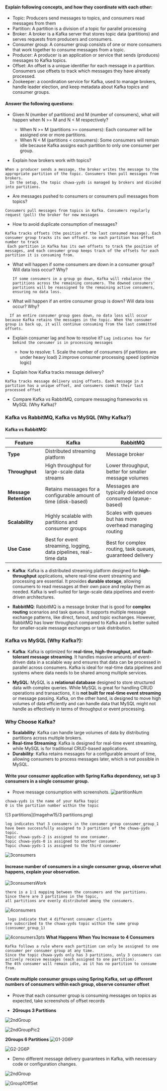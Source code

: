 
#### Explain following concepts, and how they coordinate with each other:

- Topic: Producers send messages to topics, and consumers read messages from them
- Partition: A partition is a division of a topic for parallel processing
- Broker: A broker is a Kafka server that stores topic data (partitions) and serves requests from producers and consumers.
- Consumer group: A consumer group consists of one or more consumers that work together to consume messages from a topic.
- Producer: A producer is an application or service that sends (produces) messages to Kafka topics.
- Offset: An offset is a unique identifier for each message in a partition. Consumers use offsets to track which messages they have already processed.
- Zookeeper: a coordination service for Kafka, used to manage brokers, handle leader election, and keep metadata about Kafka topics and consumer groups.


#### Answer the following questions:

- Given N (number of partitions) and M (number of consumers), what will happen when N >= M and N < M respectively?
    - When N >= M (partitions >= consumers): Each consumer will be assigned one or more partitions.
    - When N < M (partitions < consumers): Some consumers will remain idle because Kafka assigns each partition to only one consumer per group.

- Explain how brokers work with topics?
```angular2html
When a producer sends a message, the broker writes the message to the appropriate partition of the topic. Consumers then pull messages from brokers. 
  In the setup, the topic chuwa-yyds is managed by brokers and divided into partitions.
```
  

- Are messages pushed to consumers or consumers pull messages from topics?
```angular2html
Consumers pull messages from topics in Kafka. Consumers regularly request (poll) the broker for new messages
```
  

- How to avoid duplicate consumption of messages?
 ``` 
Kafka tracks offsets (the position of the last consumed message). Each consumer group tracks its own offsets. so each partition has offset number to track
  Each partition in Kafka has its own offsets to track the position of messages, and each consumer group keeps track of the offsets for each partition it is consuming from.
```

- What will happen if some consumers are down in a consumer group? Will data loss occur? Why?
  ```
  If some consumers in a group go down, Kafka will rebalance the partitions across the remaining consumers. The downed consumers' partitions will be reassigned to the remaining active consumers, ensuring no data loss.
   ```
- What will happen if an entire consumer group is down? Will data loss occur? Why?
```
  If an entire consumer group goes down, no data loss will occur because Kafka retains the messages in the topic. When the consumer group is back up, it will continue consuming from the last committed offsets.
`````
- Explain consumer lag and how to resolve it?
  ```Lag indicates how far behind the consumer is in processing messages```
  -  how to resolve: 1. Scale the number of consumers (if partitions are under heavy load) 2.improve consumer processing speed (optimize logic)

- Explain how Kafka tracks message delivery?
```
Kafka tracks message delivery using offsets. Each message in a partition has a unique offset, and consumers commit their last processed offset
```

- Compare Kafka vs RabbitMQ, compare messaging frameworks vs MySQL (Why Kafka)?

### Kafka vs RabbitMQ, Kafka vs MySQL (Why Kafka?)

#### Kafka vs RabbitMQ:

| Feature             | Kafka                          | RabbitMQ                          |
|---------------------|--------------------------------|-----------------------------------|
| **Type**            | Distributed streaming platform | Message broker                    |
| **Throughput**      | High throughput for large-scale data streams | Lower throughput, better for smaller message volumes |
| **Message Retention**| Retains messages for a configurable amount of time (disk-based) | Messages are typically deleted once consumed (queue-based) |
| **Scalability**      | Highly scalable with partitions and consumer groups | Scales with queues but has more overhead managing routing |
| **Use Case**        | Best for event streaming, logging, data pipelines, real-time data | Best for complex routing, task queues, guaranteed delivery |

- **Kafka**: Kafka is a distributed streaming platform designed for **high-throughput** applications, where real-time event streaming and processing are essential. It provides **durable storage**, allowing consumers to read messages at their own pace and replay them as needed. Kafka is well-suited for large-scale data pipelines and event-driven architectures.

- **RabbitMQ**: RabbitMQ is a message broker that is good for **complex routing** scenarios and task queues. It supports multiple message exchange patterns, like direct, fanout, and topic exchanges. However, RabbitMQ has lower throughput compared to Kafka and is better suited for smaller-scale message exchanges or task distribution.

### Kafka vs MySQL (Why Kafka?):

- **Kafka**: Kafka is optimized for **real-time, high-throughput, and fault-tolerant message streaming**. It handles massive amounts of event-driven data in a scalable way and ensures that data can be processed in parallel across consumers. Kafka is ideal for real-time data pipelines and systems where data needs to be shared among multiple services.

- **MySQL**: MySQL is a **relational database** designed to store structured data with complex queries. While MySQL is great for handling CRUD operations and transactions, it is **not built for real-time event streaming** or message passing. Kafka, on the other hand, is designed to move high volumes of data efficiently and can handle data that MySQL might not handle as effectively in terms of throughput or event processing.

### Why Choose Kafka?
- **Scalability**: Kafka can handle large volumes of data by distributing partitions across multiple brokers.
- **Real-time Streaming**: Kafka is designed for real-time event streaming, while MySQL is for traditional CRUD-based applications.
- **Durability**: Kafka retains messages for a configurable amount of time, allowing consumers to process messages later, which is not possible in MySQL.





#### Write your consumer application with Spring Kafka dependency, set up 3 consumers in a single consumer group.

- Prove message consumption with screenshots.
![partitionNum](Imagehw15/partitionNum.png)
```angular2html
chuwa-yyds is the name of your Kafka topic
0 is the partition number within the topic
```

![3 partitions](Imagehw15/3 partitions.png)
```angular2html
log indicates that 3 consumers in the consumer group consumer_group_1 
have been successfully assigned to 3 partitions of the chuwa-yyds topic.
Topic chuwa-yyds-2 is assigned to one consumer.
Topic chuwa-yyds-0 is assigned to another consumer.
Topic chuwa-yyds-1 is assigned to the third consumer
```

![3consumers](Imagehw15/3consumers.png)

#### Increase number of consumers in a single consumer group, observe what happens, explain your observation.

![3consumersWork](Imagehw15/3consumersWork.png)
```angular2html
there is a 1:1 mapping between the consumers and the partitions. 
Since there are 3 partitions in the topic, 
all partitions are evenly distributed among the consumers.
```
![4consumers](Imagehw15/4consumers.png)
```angular2html
 logs indicate that 4 different consumer clients 
are subscribed to the chuwa-yyds topic within the same group (consumer_group_1)
```
![4consumers3pts](Imagehw15/4consumers3pts.png)
**What Happens When You Increase to 4 Consumers**
```angular2html
Kafka follows a rule where each partition can only be assigned to one consumer per consumer group at any time.
Since the topic chuwa-yyds only has 3 partitions, only 3 consumers can actively receive messages (each assigned to one partition).
The 4th consumer will remain idle, as it has no partition to consume from.
```

#### Create multiple consumer groups using Spring Kafka, set up different numbers of consumers within each group, observe consumer offset

- Prove that each consumer group is consuming messages on topics as expected, take screenshots of offset records

- **2Groups 3 Partitions**

![2ndGroup](Imagehw15/2ndGroup.png)

![2ndGroupPic2](Imagehw15/2ndGroupPic2.png)

**2Groups 6 Partitions**
![G1-2G6P](Imagehw15/G1-2G6P.png)

![G2-2G6P](Imagehw15/G2-2G6P.png)


- Demo different message delivery guarantees in Kafka, with necessary code or configuration changes.

![2ndGroup](Imagehw15/2ndGroup.png)

![Group1OffSet](Imagehw15/Group1OffSet.png)





